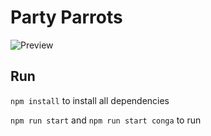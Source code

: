 # Party Parrots

![Preview](https://raw.githubusercontent.com/mjaniszew/osx-touchbar-party-parrot/master/party-touchbar-preview.gif)

## Run

`npm install` to install all dependencies

`npm run start` and `npm run start conga` to run

